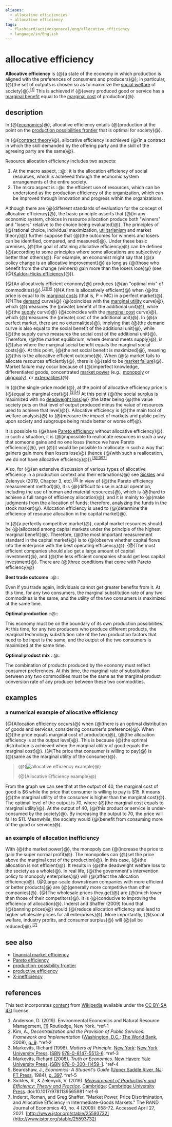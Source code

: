 ```yaml
---
aliases:
  - allocative efficiencies
  - allocative efficiency
tags:
  - flashcard/active/general/eng/allocative_efficiency
  - language/in/English
---
```


# allocative efficiency

__Allocative efficiency__ is {@{a state of the economy in which production is aligned with the preferences of consumers and producers}@}; in particular, {@{the set of outputs is chosen so as to maximize the [social welfare](economic%20surplus.md) of society}@}.<sup>[\[1\]](#^ref-1)</sup> This is achieved if {@{every produced good or service has a [marginal benefit](marginal%20utility.md) equal to the [marginal cost](marginal%20cost.md) of production}@}. <!--SR:!2025-01-29,59,314!2025-02-09,68,314!2025-06-28,159,316-->

## description

In {@{[economics](economics.md)}@}, allocative efficiency entails {@{production at the point on the [production possibilities frontier](production–possibility%20frontier.md) that is optimal for society}@}. <!--SR:!2025-02-19,76,332!2025-02-17,74,332-->

In {@{[contract theory](contract%20theory.md)}@}, allocative efficiency is achieved {@{in a contract in which the skill demanded by the offering party and the skill of the agreeing party are the same}@}. <!--SR:!2025-02-20,77,336!2025-02-09,68,314-->

Resource allocation efficiency includes two aspects:

1. At the macro aspect, ::@:: it is the allocation efficiency of social resources, which is achieved through the economic system arrangements of the entire society. <!--SR:!2025-02-05,64,314!2025-02-05,64,314-->
2. The micro aspect is ::@:: the efficient use of resources, which can be understood as the production efficiency of the organization, which can be improved through innovation and progress within the organizations. <!--SR:!2025-02-05,64,314!2025-02-05,64,314-->

Although there are {@{different standards of evaluation for the concept of allocative efficiency}@}, the basic principle asserts that {@{in any economic system, choices in resource allocation produce both "winners" and "losers" relative to the choice being evaluated}@}. The principles of {@{rational choice, individual maximization, [utilitarianism](utilitarianism.md) and market theory}@} further suppose that {@{the outcomes for winners and losers can be identified, compared, and measured}@}. Under these basic premises, {@{the goal of attaining allocative efficiency}@} can be defined {@{according to some principles where some allocations are subjectively better than others}@}. For example, an economist might say that {@{a policy change is an allocative improvement}@} as long as {@{those who benefit from the change (winners) gain more than the losers lose}@} (see {@{[Kaldor–Hicks efficiency](Kaldor–Hicks%20efficiency.md)}@}). <!--SR:!2025-02-19,76,332!2025-09-26,244,334!2025-02-09,68,314!2025-02-05,64,314!2025-02-20,77,336!2025-06-22,166,314!2025-09-20,235,336!2025-09-21,239,334!2025-04-21,109,294-->

{@{An allocatively efficient economy}@} produces {@{an "optimal mix" of commodities}@}.<sup>[\[2\]](#^ref-2)</sup><sup>[\[9\]](#^ref-9)</sup> {@{A firm is allocatively efficient}@} when {@{its price is equal to its [marginal costs](marginal%20cost.md) (that is, P = MC) in a perfect market}@}. {@{The [demand](demand.md) curve}@} {@{coincides with the [marginal utility](marginal%20utility.md) curve}@}, which {@{measures the (private) benefit of the additional unit}@}, while {@{the [supply](supply%20(economics).md) curve}@} {@{coincides with the [marginal cost](marginal%20cost.md) curve}@}, which {@{measures the (private) cost of the additional unit}@}. In {@{a perfect market, there are no externalities}@}, implying that {@{the demand curve is also equal to the social benefit of the additional unit}@}, while {@{the supply curve measures the social cost of the additional unit}@}. Therefore, {@{the market equilibrium, where demand meets supply}@}, is {@{also where the marginal social benefit equals the marginal social costs}@}. At this point, {@{the net social benefit is maximized}@}, meaning {@{this is the allocative efficient outcome}@}. When {@{a market fails to allocate resources efficiently}@}, there is {@{said to be [market failure](market%20failure.md)}@}. Market failure may occur because of {@{imperfect knowledge, differentiated goods, concentrated [market power](market%20power.md) (e.g., [monopoly](monopoly.md) or [oligopoly](oligopoly.md)), or [externalities](externality.md)}@}. <!--SR:!2025-02-19,76,332!2025-02-09,68,314!2025-02-09,68,314!2025-07-31,195,314!2025-09-30,247,334!2025-02-05,64,314!2025-02-19,76,332!2025-02-19,76,336!2025-01-29,55,312!2025-02-19,76,332!2025-02-05,64,314!2025-06-26,166,310!2025-02-19,76,332!2025-10-06,252,334!2025-02-05,64,314!2025-02-09,68,314!2025-02-09,68,314!2025-02-09,68,314!2025-10-01,248,334!2025-04-29,115,294-->

In {@{the single-price model}@}, at the point of allocative efficiency price is {@{equal to marginal cost}@}.<sup>[\[3\]](#^ref-3)</sup><sup>[\[4\]](#^ref-4)</sup> At this point {@{the social surplus is maximized with no [deadweight loss](deadweight%20loss.md)}@} (the latter being {@{the value society puts on that level of output produced minus the value of resources used to achieve that level}@}). Allocative efficiency is {@{the main tool of welfare analysis}@} to {@{measure the impact of markets and public policy upon society and subgroups being made better or worse off}@}. <!--SR:!2025-02-09,68,314!2025-02-18,75,336!2025-02-19,76,336!2025-02-05,64,314!2025-02-05,64,314!2025-02-05,64,314-->

It is possible to {@{have [Pareto efficiency](Pareto%20efficiency.md) without allocative efficiency}@}: in such a situation, it is {@{impossible to reallocate resources in such a way that someone gains and no one loses (hence we have Pareto efficiency)}@}, yet {@{it would be possible to reallocate in such a way that gainers gain more than losers lose}@} (hence {@{with such a reallocation, we do not have allocative efficiency}@}).<sup>[\[5\]](#^ref-5)</sup><sup>[\[397\]](#^ref-397)</sup> <!--SR:!2025-02-20,77,336!2025-06-24,167,314!2025-02-09,68,314!2025-02-20,77,336-->

Also, for {@{an extensive discussion of various types of allocative efficiency in a production context and their estimations}@} see [Sickles](Robin%20Sickles.md) and Zelenyuk (2019, Chapter 3, etc).<sup>[\[6\]](#^ref-6)</sup> In view of {@{the Pareto efficiency measurement method}@}, it is {@{difficult to use in actual operation, including the use of human and material resources}@}, which is {@{hard to achieve a full range of efficiency allocation}@}, and it is mainly to {@{make judgments from the allocation of funds; therefore, analyzing the funds in the stock market}@}. Allocation efficiency is used to {@{determine the efficiency of resource allocation in the capital market}@}. <!--SR:!2025-06-06,154,314!2025-02-09,68,314!2025-02-05,64,314!2025-08-27,222,336!2025-03-08,77,274!2025-02-19,76,336-->

In {@{a perfectly competitive market}@}, capital market resources should be {@{allocated among capital markets under the principle of the highest marginal benefit}@}. Therefore, {@{the most important measurement standard in the capital market}@} is to {@{observe whether capital flows into the enterprise with the best operating efficiency}@}. {@{The most efficient companies should also get a large amount of capital investment}@}, and {@{the less efficient companies should get less capital investment}@}. There are {@{three conditions that come with Pareto efficiency}@} <!--SR:!2025-09-26,244,334!2025-02-20,77,336!2025-02-19,76,332!2025-05-05,116,290!2025-02-20,77,336!2025-02-20,77,336!2025-02-20,77,336-->

__Best trade outcome__ ::@:: <p> Even if you trade again, individuals cannot get greater benefits from it. At this time, for any two consumers, the marginal substitution rate of any two commodities is the same, and the utility of the two consumers is maximized at the same time. <!--SR:!2025-02-05,64,314!2025-02-05,64,314-->

__Optimal production__ ::@:: <p> This economy must be on the boundary of its own production possibilities. At this time, for any two producers who produce different products, the marginal technology substitution rate of the two production factors that need to be input is the same, and the output of the two consumers is maximized at the same time. <!--SR:!2025-04-02,90,274!2025-02-09,68,314-->

__Optimal product mix__ ::@:: <p> The combination of products produced by the economy must reflect consumer preferences. At this time, the marginal rate of substitution between any two commodities must be the same as the marginal product conversion rate of any producer between these two commodities. <!--SR:!2025-07-11,165,316!2025-01-29,55,316-->

## examples

### a numerical example of allocative efficiency

{@{Allocation efficiency occurs}@} when {@{there is an optimal distribution of goods and services, considering consumer's preference}@}. When {@{the price equals marginal cost of production}@}, {@{the allocation efficiency is at the output level}@}. This is because {@{the optimal distribution is achieved when the marginal utility of good equals the marginal cost}@}. {@{The price that consumer is willing to pay}@} is {@{same as the marginal utility of the consumer}@}. <!--SR:!2025-09-25,243,334!2025-02-20,77,336!2025-04-22,109,294!2025-04-08,107,294!2025-07-19,191,336!2025-02-09,68,314!2025-02-20,77,336-->

> {@{![allocative efficiency example](../../archives/Wikimedia%20Commons/Allocative-efficiency-numbers.png)}@}
>
> {@{Allocative Efficiency example}@} <!--SR:!2025-02-20,77,336!2025-10-11,256,334-->

From the graph we can see that at the output of 40, the marginal cost of good is $6 while the price that consumer is willing to pay is $15. It means {@{the marginal utility of the consumer is higher than the marginal cost}@}. The optimal level of the output is 70, where {@{the marginal cost equals to marginal utility}@}. At the output of 40, {@{this product or service is under-consumed by the society}@}. By increasing the output to 70, the price will fall to $11. Meanwhile, the society would {@{benefit from consuming more of the good or service}@}. <!--SR:!2025-02-19,76,336!2025-02-09,68,314!2025-02-09,68,314!2025-09-24,242,334-->

### an example of allocation inefficiency

With {@{the market power}@}, the monopoly can {@{increase the price to gain the super normal profit}@}. The monopolies can {@{set the price above the marginal cost of the production}@}. In this case, {@{the allocation is not efficient}@}. It results in {@{the deadweight welfare loss to the society as a whole}@}. In real life, {@{the government's intervention policy to monopoly enterprises}@} will {@{affect the allocation efficiency}@}. {@{Large-scale downstream companies with more efficient or better products}@} are {@{generally more competitive than other companies}@}. {@{The wholesale prices they get}@} are {@{much lower than those of their competitors}@}. It is {@{conducive to improving the efficiency of allocation}@}. Inderst and Shaffer (2009) found that {@{banning prices}@} would {@{reduce allocation efficiency and lead to higher wholesale prices for all enterprises}@}. More importantly, {@{social welfare, industry profits, and consumer surplus}@} will {@{all be reduced}@}.<sup>[\[7\]](#^ref-7)</sup> <!--SR:!2025-02-09,68,314!2025-09-21,236,336!2025-02-20,77,336!2025-10-07,253,334!2025-02-20,77,336!2025-02-19,76,332!2025-01-29,59,314!2025-02-19,76,332!2025-02-05,64,314!2025-02-20,77,336!2025-02-17,74,336!2025-02-05,64,314!2025-02-19,76,336!2025-02-08,53,254!2025-02-20,77,336!2025-07-17,173,314-->

## see also

- [financial market efficiency](financial%20market%20efficiency.md)
- [Pareto efficiency](Pareto%20efficiency.md)
- [production-possibility frontier](production–possibility%20frontier.md)
- [productive efficiency](productive%20efficiency.md)
- [X-inefficiency](X-inefficiency.md)

## references

This text incorporates [content](https://en.wikipedia.org/wiki/allocative_efficiency) from [Wikipedia](Wikipedia.md) available under the [CC BY-SA 4.0](https://creativecommons.org/licenses/by-sa/4.0/) license.

1. Anderson, D. (2019). Environmental Economics and Natural Resource Management, [\[1\]](https://www.routledge.com/Environmental-Economics-and-Natural-Resource-Management-5th-Edition/Anderson/p/book/9780815359036) Routledge, New York. <a id="^ref-1"></a>^ref-1
2. Kim, A., _Decentralization and the Provision of Public Services: Framework and Implementation_ ([Washington, D.C.](Washington,%20D.C..md): [The World Bank](World%20Bank%20Group.md), 2008), [p. 9](https://books.google.com/books?id=nhGNafGBYvAC&pg=PA9). <a id="^ref-2"></a>^ref-2
3. Markovits, Richard (1998). _Matters of Principle_. [New York](New%20York%20City.md): [New York University Press](New%20York%20University%20Press.md). [ISBN](ISBN.md) [978-0-8147-5513-6](https://en.wikipedia.org/wiki/Special:BookSources/978-0-8147-5513-6). <a id="^ref-3"></a>^ref-3
4. Markovits, Richard (2008). _Truth or Economics_. [New Haven](New%20Haven,%20Connecticut.md): [Yale University Press](Yale%20University%20Press.md). [ISBN](ISBN.md) [978-0-300-11459-1](https://en.wikipedia.org/wiki/Special:BookSources/978-0-300-11459-1). <a id="^ref-4"></a>^ref-4
5. Beardshaw, J., _Economics: A Student's Guide_ ([Upper Saddle River, NJ](Upper%20Saddle%20River,%20New%20Jersey.md): [FT Press](FT%20Press.md), 1984), [p. 397](https://books.google.com/books?id=UCU4rPntmkUC&pg=PT419). <a id="^ref-5"></a>^ref-5
6. Sickles, R., & Zelenyuk, V. (2019). [_Measurement of Productivity and Efficiency: Theory and Practice_](https://assets.cambridge.org/97811070/36161/frontmatter/9781107036161_frontmatter.pdf). [Cambridge](cambridge.md): [Cambridge University Press](Cambridge%20University%20Press.md). doi:10.1017/9781139565981 <a id="^ref-6"></a>^ref-6
7. Inderst, Roman, and Greg Shaffer. "Market Power, Price Discrimination, and Allocative Efficiency in Intermediate-Goods Markets." The RAND Journal of Economics 40, no. 4 (2009): 658-72. Accessed April 27, 2021. [http://www.jstor.org/stable/25593732](http://www.jstor.org/stable/25593732)
